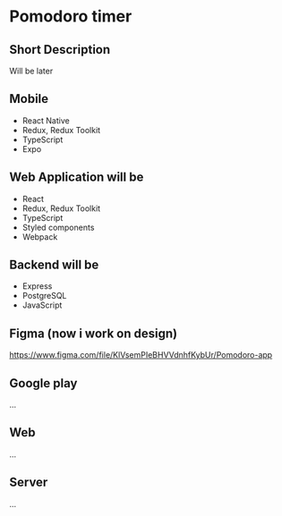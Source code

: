# Pomodoro timer

## Short Description

Will be later

## Mobile

- React Native
- Redux, Redux Toolkit
- TypeScript
- Expo

## Web Application will be

- React
- Redux, Redux Toolkit
- TypeScript
- Styled components
- Webpack

## Backend will be

- Express
- PostgreSQL
- JavaScript

## Figma (now i work on design)

https://www.figma.com/file/KlVsemPIeBHVVdnhfKybUr/Pomodoro-app

## Google play

...

## Web

...

## Server

...

<!-- ![To-do-list-preview](preview.jpg) -->
